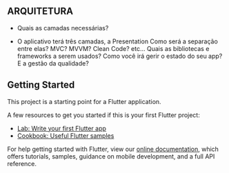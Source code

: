 ## ARQUITETURA

* Quais as camadas necessárias?
- O aplicativo terá três camadas, a Presentation
Como será a separação entre elas?
MVC? MVVM? Clean Code? etc...
Quais as bibliotecas e frameworks a serem usados?
Como você irá gerir o estado do seu app?
E a gestão da qualidade?

## Getting Started

This project is a starting point for a Flutter application.

A few resources to get you started if this is your first Flutter project:

- [Lab: Write your first Flutter app](https://flutter.dev/docs/get-started/codelab)
- [Cookbook: Useful Flutter samples](https://flutter.dev/docs/cookbook)

For help getting started with Flutter, view our
[online documentation](https://flutter.dev/docs), which offers tutorials,
samples, guidance on mobile development, and a full API reference.
